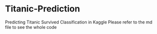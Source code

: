 # Titanic-Prediction

Predicting Titanic Survived Classification in Kaggle
Please refer to the md file to see the whole code
